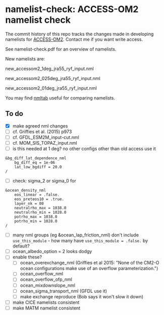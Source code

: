 # namelist-check: ACCESS-OM2 namelist check
The commit history of this repo tracks the changes made in developing namelists for [ACCESS-OM2](https://github.com/OceansAus/access-om2). Contact me if you want write access.

See namelist-check.pdf for an overview of namelists.

New namelists are:

new_accessom2_1deg_jra55_ryf_input.nml

new_accessom2_025deg_jra55_ryf_input.nml

new_accessom2_01deg_jra55_ryf_input.nml

You may find [nmltab](https://github.com/aekiss/nmltab) useful for comparing namelists.

## To do
- [x] make agreed nml changes
- [ ] cf. Griffies et al. (2015) p973
- [ ] cf. GFDL_ESM2M_input-cut.nml
- [ ] cf. MOM_SIS_TOPAZ_input.nml
- [ ] is this needed at 1 deg? no other configs other than old access use it
```
&bg_diff_lat_dependence_nml
    bg_diff_eq = 1e-06
    lat_low_bgdiff = 20.0
/
```
- [ ] check: sigma_2 or sigma_0 for
```
&ocean_density_nml
    eos_linear = .false.
    eos_preteos10 = .true.
    layer_nk = 80
    neutralrho_max = 1038.0
    neutralrho_min = 1028.0
    potrho_max = 1038.0
    potrho_min = 1028.0
/
```
- [ ] many nml groups (eg &ocean_lap_friction_nml) don't include `use_this_module` - how many have `use_this_module = .false.` by default?
- [ ] ocean_albedo_option = 2 looks dodgy
- [ ] enable these?
    - [ ] ocean_overexchange_nml (Griffies et al 2015: "None of the CM2-O ocean configurations make use of an overflow parameterization.")
    - [ ] ocean_overflow_nml
    - [ ] ocean_overflow_ofp_nml
    - [ ] ocean_mixdownslope_nml
    - [ ] ocean_sigma_transport_nml (GFDL use it)
    - [ ] make exchange reproduce (Bob says it won't slow it down)
- [ ] make CICE namelists consistent
- [ ] make MATM namelist consistent
